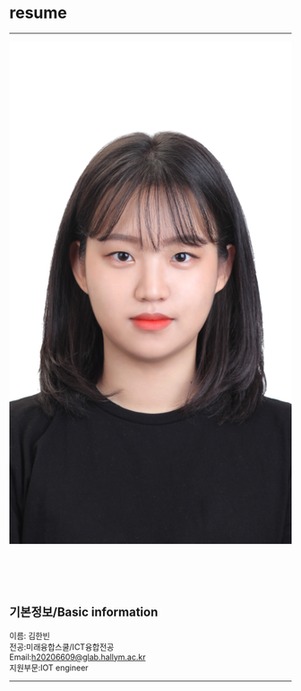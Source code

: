 # resume
---
![이력서사진](KHB.png)
<img scr=KHB.png height=70 widht=70>




기본정보/Basic information
---

이름: 김한빈   
전공:미래융합스쿨/ICT융합전공   
Email:h20206609@glab.hallym.ac.kr   
지원부문:IOT engineer   

---



